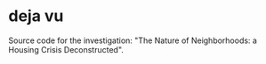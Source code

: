 # deja vu
Source code for the investigation: "The Nature of Neighborhoods: a Housing Crisis Deconstructed". 
